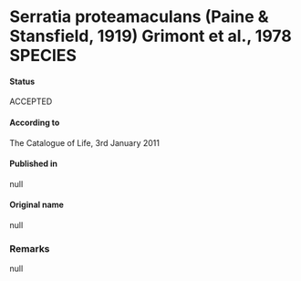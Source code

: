 # Serratia proteamaculans (Paine & Stansfield, 1919) Grimont et al., 1978 SPECIES

#### Status
ACCEPTED

#### According to
The Catalogue of Life, 3rd January 2011

#### Published in
null

#### Original name
null

### Remarks
null